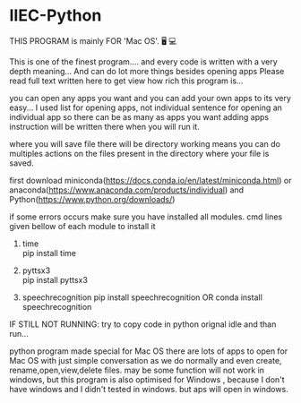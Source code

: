 # IIEC-Python


THIS PROGRAM is mainly FOR  'Mac OS'.      🖥 💻 

This is one of the finest program.... and every code is written with a very depth meaning...
And can do lot more things besides opening apps
Please read full text written here to get view how rich this program is...

 
 
 
 
 you can open any apps you want and you can add your own apps to its very easy... 
 I used list for opening apps, not individual sentence for opening an individual app  so there can be as many as apps you want 
 adding apps instruction will be written there when you will run it.


where you will save file there will be directory working means you can do multiples actions on the files present in the directory where your file is saved.


first download miniconda(https://docs.conda.io/en/latest/miniconda.html) or anaconda(https://www.anaconda.com/products/individual) and Python(https://www.python.org/downloads/) 

if some errors occurs make sure you have installed all modules. cmd lines given bellow of each module to install it
  
1) time  
    pip install time
      
2) pyttsx3  
    pip install pyttsx3
    
3) speechrecognition
    pip install speechrecognition
             OR
    conda install speechrecognition
    
      

IF STILL NOT RUNNING:
  try to copy code in python orignal idle and than run...


python program made special for Mac OS there are lots of apps to open for Mac OS with just simple conversation as we do normally and even create, rename,open,view,delete files. may be some function will not work in windows, but this program is also optimised for Windows ,  because I don't have windows and I didn't tested in windows. but aps will open in windows.  
